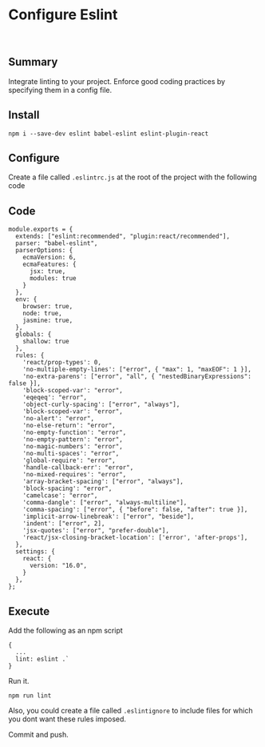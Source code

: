 # Configure Eslint

&nbsp;

## Summary

Integrate linting to your project. Enforce good coding practices by specifying them in a config file.

## Install

`npm i --save-dev eslint babel-eslint eslint-plugin-react`

## Configure

Create a file called `.eslintrc.js` at the root of the project with the following code

## Code

    module.exports = {
      extends: ["eslint:recommended", "plugin:react/recommended"],
      parser: "babel-eslint",
      parserOptions: {
        ecmaVersion: 6,
        ecmaFeatures: {
          jsx: true,
          modules: true
        }
      },
      env: {
        browser: true,
        node: true,
        jasmine: true,
      },
      globals: {
        shallow: true
      },
      rules: {
        'react/prop-types': 0,
        'no-multiple-empty-lines': ["error", { "max": 1, "maxEOF": 1 }],
        'no-extra-parens': ["error", "all", { "nestedBinaryExpressions": false }],
        'block-scoped-var': "error",
        'eqeqeq': "error",
        'object-curly-spacing': ["error", "always"],
        'block-scoped-var': "error",
        'no-alert': "error",
        'no-else-return': "error",
        'no-empty-function': "error",
        'no-empty-pattern': "error",
        'no-magic-numbers': "error",
        'no-multi-spaces': "error",
        'global-require': "error",
        'handle-callback-err': "error",
        'no-mixed-requires': "error",
        'array-bracket-spacing': ["error", "always"],
        'block-spacing': "error",
        'camelcase': "error",
        'comma-dangle': ["error", "always-multiline"],
        'comma-spacing': ["error", { "before": false, "after": true }],
        'implicit-arrow-linebreak': ["error", "beside"],
        'indent': ["error", 2],
        'jsx-quotes': ["error", "prefer-double"],
        'react/jsx-closing-bracket-location': ['error', 'after-props'],
      },
      settings: {
        react: {
          version: "16.0",
        }
      },
    };

## Execute

Add the following as an npm script

    {
      ...
      lint: eslint .`
    }

Run it.

`npm run lint`

Also, you could create a file called `.eslintignore` to include files for which you dont want these rules imposed.

Commit and push.
